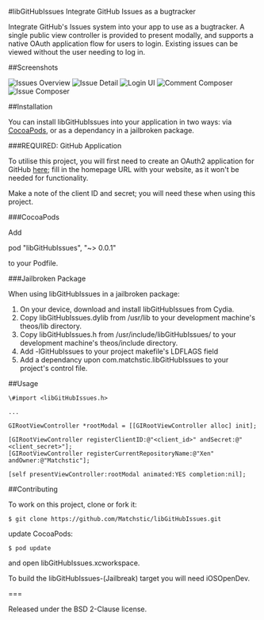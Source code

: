 #libGitHubIssues
Integrate GitHub Issues as a bugtracker

Integrate GitHub's Issues system into your app to use as a bugtracker. A single public view controller is provided to present modally, and supports a native OAuth application flow for users to login. Existing issues can be viewed without the user needing to log in.

##Screenshots

![Issues Overview](/Screenshots/screenshot1.png?raw=true "Issues Overview")
![Issue Detail](/Screenshots/screenshot2.png?raw=true "Issue Detail")
![Login UI](/Screenshots/screenshot3.png?raw=true "Login UI")
![Comment Composer](/Screenshots/screenshot4.png?raw=true "Comment Composer")
![Issue Composer](/Screenshots/screenshot5.png?raw=true "Issue COmposer")

##Installation

You can install libGitHubIssues into your application in two ways: via [CocoaPods](https://guides.cocoapods.org/using/getting-started.html), or as a dependancy in a jailbroken package.

###REQUIRED: GitHub Application

To utilise this project, you will first need to create an OAuth2 application for GitHub [here](https://github.com/settings/developers); fill in the homepage URL with your website, as it won't be needed for functionality.
  
Make a note of the client ID and secret; you will need these when using this project.

###CocoaPods

Add

  pod "libGitHubIssues", "~> 0.0.1"

to your Podfile.

###Jailbroken Package

When using libGitHubIssues in a jailbroken package: 

1. On your device, download and install libGitHubIssues from Cydia.
2. Copy libGitHubIssues.dylib from /usr/lib to your development machine's theos/lib directory.
3. Copy libGitHubIssues.h from /usr/include/libGitHubIssues/ to your development machine's theos/include directory.
4. Add -lGitHubIssues to your project makefile's LDFLAGS field
5. Add a dependancy upon com.matchstic.libGitHubIssues to your project's control file.

##Usage

    \#import <libGitHubIssues.h>

    ...

    GIRootViewController *rootModal = [[GIRootViewController alloc] init];

    [GIRootViewController registerClientID:@"<client_id>" andSecret:@"<client_secret>"];
    [GIRootViewController registerCurrentRepositoryName:@"Xen" andOwner:@"Matchstic"];

    [self presentViewController:rootModal animated:YES completion:nil];

##Contributing

To work on this project, clone or fork it:

    $ git clone https://github.com/Matchstic/libGitHubIssues.git

update CocoaPods:

    $ pod update

and open libGitHubIssues.xcworkspace.

To build the libGitHubIssues-(Jailbreak) target you will need iOSOpenDev.

===

Released under the BSD 2-Clause license.
